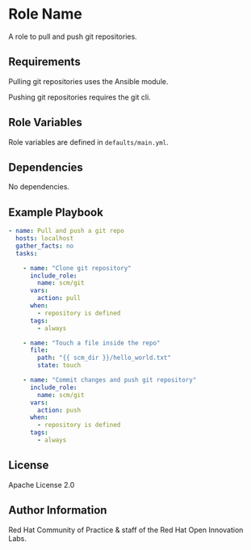 Role Name
=========

A role to pull and push git repositories.

Requirements
------------

Pulling git repositories uses the Ansible module.

Pushing git repositories requires the git cli.

Role Variables
--------------

Role variables are defined in `defaults/main.yml`.

Dependencies
------------

No dependencies.

Example Playbook
----------------

```yaml
- name: Pull and push a git repo
  hosts: localhost
  gather_facts: no
  tasks:

    - name: "Clone git repository"
      include_role:
        name: scm/git
      vars:
        action: pull
      when:
        - repository is defined
      tags:
        - always

    - name: "Touch a file inside the repo"
      file:
        path: "{{ scm_dir }}/hello_world.txt"
        state: touch

    - name: "Commit changes and push git repository"
      include_role:
        name: scm/git
      vars:
        action: push
      when:
        - repository is defined
      tags:
        - always
```

License
-------

Apache License 2.0

Author Information
------------------

Red Hat Community of Practice & staff of the Red Hat Open Innovation Labs.

